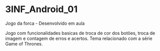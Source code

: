 # 3INF_Android_01
Jogo da forca - Desenvolvido em aula

Jogo com funcionalidades basicas de troca de cor dos botões, troca de imagem e contagem de erros e acertos.
Tema relacionado com a série Game of Thrones. 
